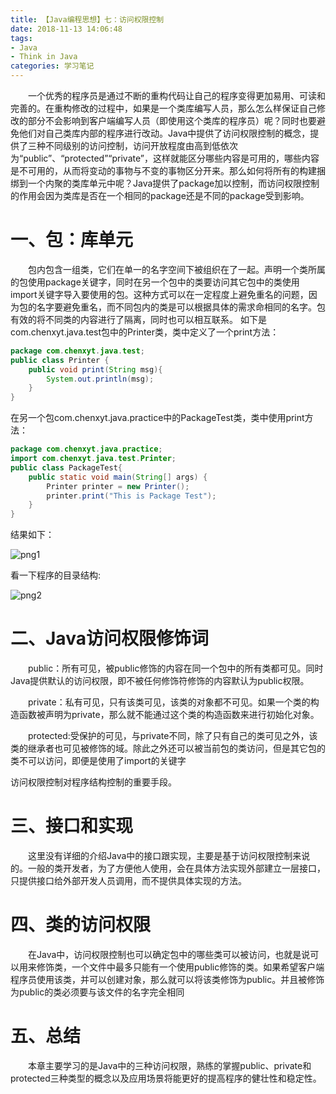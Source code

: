 ```yaml
---
title: 【Java编程思想】七：访问权限控制
date: 2018-11-13 14:06:48
tags:
- Java 
- Think in Java
categories: 学习笔记
---
```


 &ensp;&ensp;&ensp;&ensp;一个优秀的程序员是通过不断的重构代码让自己的程序变得更加易用、可读和完善的。在重构修改的过程中，如果是一个类库编写人员，那么怎么样保证自己修改的部分不会影响到客户端编写人员（即使用这个类库的程序员）呢？同时也要避免他们对自己类库内部的程序进行改动。Java中提供了访问权限控制的概念，提供了三种不同级别的访问控制，访问开放程度由高到低依次为“public”、“protected”“private”，这样就能区分哪些内容是可用的，哪些内容是不可用的，从而将变动的事物与不变的事物区分开来。那么如何将所有的构建捆绑到一个内聚的类库单元中呢？Java提供了package加以控制，而访问权限控制的作用会因为类库是否在一个相同的package还是不同的package受到影响。

# 一、包：库单元

&ensp;&ensp;&ensp;&ensp;包内包含一组类，它们在单一的名字空间下被组织在了一起。声明一个类所属的包使用package关键字，同时在另一个包中的类要访问其它包中的类使用import关键字导入要使用的包。这种方式可以在一定程度上避免重名的问题，因为包的名字要避免重名，而不同包内的类是可以根据具体的需求命相同的名字。包有效的将不同类的内容进行了隔离，同时也可以相互联系。
如下是com.chenxyt.java.test包中的Printer类，类中定义了一个print方法：

```java
package com.chenxyt.java.test;
public class Printer {
	public void print(String msg){
		System.out.println(msg);
	}
}
```

在另一个包com.chenxyt.java.practice中的PackageTest类，类中使用print方法：

```java
package com.chenxyt.java.practice;
import com.chenxyt.java.test.Printer;
public class PackageTest{
	public static void main(String[] args) {
		Printer printer = new Printer();
		printer.print("This is Package Test");
	}	
}
```

结果如下：

![png1]([Java编程思想]七：访问权限控制/png1.png)

看一下程序的目录结构:

![png2]([Java编程思想]七：访问权限控制/png2.png)

# 二、Java访问权限修饰词

&ensp;&ensp;&ensp;&ensp;public：所有可见，被public修饰的内容在同一个包中的所有类都可见。同时Java提供默认的访问权限，即不被任何修饰符修饰的内容默认为public权限。

&ensp;&ensp;&ensp;&ensp;private：私有可见，只有该类可见，该类的对象都不可见。如果一个类的构造函数被声明为private，那么就不能通过这个类的构造函数来进行初始化对象。

&ensp;&ensp;&ensp;&ensp;protected:受保护的可见，与private不同，除了只有自己的类可见之外，该类的继承者也可见被修饰的域。除此之外还可以被当前包的类访问，但是其它包的类不可以访问，即便是使用了import的关键字

访问权限控制对程序结构控制的重要手段。

# 三、接口和实现

&ensp;&ensp;&ensp;&ensp;这里没有详细的介绍Java中的接口跟实现，主要是基于访问权限控制来说的。一般的类开发者，为了方便他人使用，会在具体方法实现外部建立一层接口，只提供接口给外部开发人员调用，而不提供具体实现的方法。

# 四、类的访问权限

&ensp;&ensp;&ensp;&ensp;在Java中，访问权限控制也可以确定包中的哪些类可以被访问，也就是说可以用来修饰类，一个文件中最多只能有一个使用public修饰的类。如果希望客户端程序员使用该类，并可以创建对象，那么就可以将该类修饰为public。并且被修饰为public的类必须要与该文件的名字完全相同

# 五、总结

&ensp;&ensp;&ensp;&ensp;本章主要学习的是Java中的三种访问权限，熟练的掌握public、private和protected三种类型的概念以及应用场景将能更好的提高程序的健壮性和稳定性。
